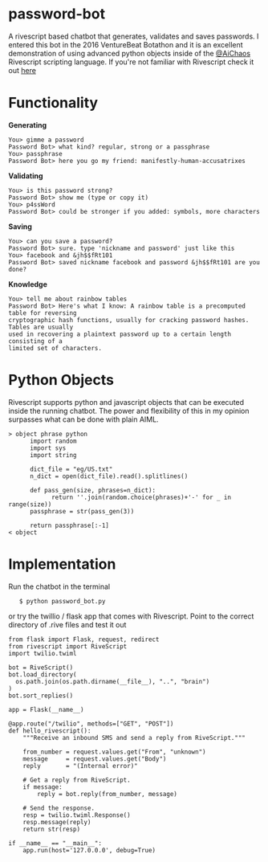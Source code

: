 # password-bot
A rivescript based chatbot that generates, validates and saves passwords.
I entered this bot in the 2016 VentureBeat Botathon and it is an excellent demonstration
of using advanced python objects inside of the [@AiChaos](https://github.com/aichaos) Rivescript scripting language.
If you're not familiar with Rivescript check it out [here](https://github.com/aichaos/rivescript-python)

# Functionality
**Generating**

    You> gimme a password
    Password Bot> what kind? regular, strong or a passphrase
    You> passphrase
    Password Bot> here you go my friend: manifestly-human-accusatrixes

**Validating**

    You> is this password strong?
    Password Bot> show me (type or copy it)
    You> p4ssWord
    Password Bot> could be stronger if you added: symbols, more characters
    
**Saving**

    You> can you save a password?
    Password Bot> sure. type 'nickname and password' just like this
    You> facebook and &jh$$fRt101
    Password Bot> saved nickname facebook and password &jh$$fRt101 are you done?
    
**Knowledge**

    You> tell me about rainbow tables
    Password Bot> Here's what I know: A rainbow table is a precomputed table for reversing 
    cryptographic hash functions, usually for cracking password hashes. Tables are usually 
    used in recovering a plaintext password up to a certain length consisting of a 
    limited set of characters.
    

# Python Objects
Rivescript supports python and javascript objects that can be executed inside the running chatbot.
The power and flexibility of this in my opinion surpasses what can be done with plain AIML.
    
    > object phrase python
	      import random
	      import sys
	      import string

	      dict_file = "eg/US.txt"
	      n_dict = open(dict_file).read().splitlines()
	
	      def pass_gen(size, phrases=n_dict):
		        return ''.join(random.choice(phrases)+'-' for _ in range(size))
	      passphrase = str(pass_gen(3))
	
	      return passphrase[:-1]
    < object

# Implementation
Run the chatbot in the terminal
       
       $ python password_bot.py
       
or try the twillio / flask app that comes with Rivescript.
Point to the correct directory of .rive files and test it out

    from flask import Flask, request, redirect
    from rivescript import RiveScript
    import twilio.twiml

    bot = RiveScript()
    bot.load_directory(
      os.path.join(os.path.dirname(__file__), "..", "brain")
    )
    bot.sort_replies()

    app = Flask(__name__)

    @app.route("/twilio", methods=["GET", "POST"])
    def hello_rivescript():
        """Receive an inbound SMS and send a reply from RiveScript."""

        from_number = request.values.get("From", "unknown")
        message     = request.values.get("Body")
        reply       = "(Internal error)"

        # Get a reply from RiveScript.
        if message:
            reply = bot.reply(from_number, message)

        # Send the response.
        resp = twilio.twiml.Response()
        resp.message(reply)
        return str(resp)

    if __name__ == "__main__":
        app.run(host='127.0.0.0', debug=True)
